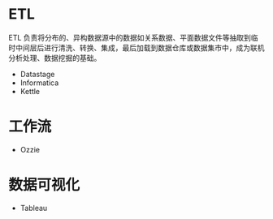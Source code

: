 
# ETL

ETL 负责将分布的、异构数据源中的数据如关系数据、平面数据文件等抽取到临时中间层后进行清洗、转换、集成，最后加载到数据仓库或数据集市中，成为联机分析处理、数据挖掘的基础。

* Datastage
* Informatica
* Kettle

# 工作流
* Ozzie

# 数据可视化
* Tableau
